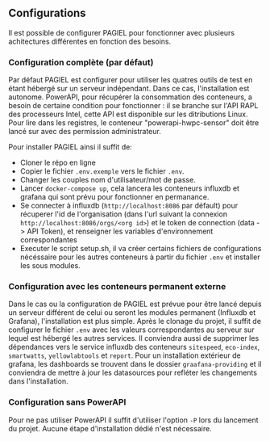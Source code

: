 ## Configurations

Il est possible de configurer PAGIEL pour fonctionner avec plusieurs achitectures différentes en fonction des besoins.

<h3 id="complete">Configuration complète (par défaut)</h3>

Par défaut PAGIEL est configurer pour utiliser les quatres outils de test en étant hébergé sur un serveur indépendant. Dans ce cas, l'installation est autonome. PowerAPI, pour récupérer la consommation des conteneurs, a besoin de certaine condition pour fonctionner : il se branche sur l'API RAPL des processeurs Intel, cette API est disponible sur les ditributions Linux. Pour lire dans les registres, le conteneur "powerapi-hwpc-sensor" doit être lancé sur avec des permission administrateur. 

Pour installer PAGIEL ainsi il suffit de:
- Cloner le répo en ligne
- Copier le fichier `.env.exemple` vers le fichier `.env`.
- Changer les couples nom d'utilisateur/mot de passe.
- Lancer `docker-compose up`, cela lancera les conteneurs influxdb et grafana qui sont prévu pour fonctionner en permanance.
- Se connecter à influxdb (`http://localhost:8086` par défault) pour récuperer l'id de l'organisation (dans l'url suivant la connexion `http://localhost:8086/orgs/<org id>`) et le token de connection (data -> API Token), et renseigner les variables d'environnement correspondantes
- Executer le script setup.sh, il va créer certains fichiers de configurations nécéssaire pour les autres conteneurs à partir du fichier `.env` et installer les sous modules.

<h3 id="externe">Configuration avec les conteneurs permanent externe</h3>

Dans le cas ou la configuration de PAGIEL est prévue pour être lancé depuis un serveur différent de celui ou seront les modules permanent (Influxdb et Grafana), l'installation est plus simple. Après le clonage du projet, il suffit de configurer le fichier `.env` avec les valeurs correspondantes au serveur sur lequel est hébergé les autres services. Il conviendra aussi de supprimer les dépendances vers le service influxdb des conteneurs `sitespeed`, `eco-index`, `smartwatts`, `yellowlabtools` et `report`. Pour un installation extérieur de grafana, les dashboards se trouvent dans le dossier `graafana-providing` et il conviendra de mettre à jour les datasources pour refléter les changements dans l'installation.

<h3 id="powerapi">Configuration sans PowerAPI</h3>

Pour ne pas utiliser PowerAPI il suffit d'utiliser l'option `-P` lors du lancement du projet. Aucune étape d'installation dédié n'est nécessaire.